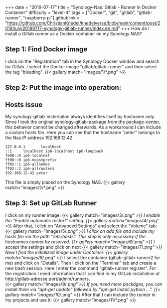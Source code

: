 +++
date = "2019-07-17"
title = "Synology-Nas: Gitlab - Runner in Docker Container"
difficulty = "level-4"
tags = ["Docker", "git", "gitlab", "gitlab-runner", "raspberry-pi"]
githublink = "https://github.com/ChristianKnedel/knedelverse/blob/main/content/post/2019/july/20190717-synology-gitlab-runner/index.en.md"
+++
How do I install a Gitlab runner as a Docker container on my Synology NAS?
## Step 1: Find Docker image
I click on the "Registration" tab in the Synology Docker window and search for Gitlab. I select the Docker image "gitlab/gitlab-runner" and then select the tag "bleeding".
{{< gallery match="images/1/*.png" >}}

## Step 2: Put the image into operation:

##  Hosts issue
My synology-gitlab-insterlation always identifies itself by hostname only. Since I took the original synology-gitlab-package from the package-center, this behavior cannot be changed afterwards.  As a workaround I can include a custom hosts file. Here you can see that the hostname "peter" belongs to the Nas IP address 192.168.12.42.
```
127.0.0.1       localhost                                                       
::1     localhost ip6-localhost ip6-loopback                                    
fe00::0 ip6-localnet                                                            
ff00::0 ip6-mcastprefix                                                         
ff02::1 ip6-allnodes                                                            
ff02::2 ip6-allrouters               
192.168.12.42 peter

```
This file is simply placed on the Synology NAS.
{{< gallery match="images/2/*.png" >}}

## Step 3: Set up GitLab Runner
I click on my runner image:
{{< gallery match="images/3/*.png" >}}
I enable the "Enable automatic restart" setting:
{{< gallery match="images/4/*.png" >}}
After that, I click on "Advanced Settings" and select the "Volume" tab:
{{< gallery match="images/5/*.png" >}}
I click on add file and include my hosts file via the path "/etc/hosts". This step is only necessary if the hostnames cannot be resolved.
{{< gallery match="images/6/*.png" >}}
I accept the settings and click on next
{{< gallery match="images/7/*.png" >}}
Now I find the initialized image under Container:
{{< gallery match="images/8/*.png" >}}
I select the container (gitlab-gitlab-runner2 for me) and click on "Details". Then I click on the "Terminal" tab and create a new bash session. Here I enter the command "gitlab-runner register". For the registration I need information that I can find in my GitLab installation at http://gitlab-adresse:port/admin/runners.   
{{< gallery match="images/9/*.png" >}}
If you need more packages, you can install them via "apt-get update" followed by "apt-get install python ...".
{{< gallery match="images/10/*.png" >}}
After that I can include the runner in my projects and use it:
{{< gallery match="images/11/*.png" >}}